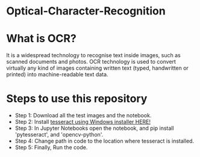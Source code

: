 # Optical-Character-Recognition

# What is OCR?
It is a widespread technology to recognise text inside images, such as scanned documents and photos. OCR technology is used to convert virtually any kind of images containing written text (typed, handwritten or printed) into machine-readable text data.

# Steps to use this repository
* Step 1: Download all the test images and the notebook.
* Step 2: Install [tesseract using Windows installer HERE!](https://github.com/UB-Mannheim/tesseract/wiki)
* Step 3: In Jupyter Notebooks open the notebook, and pip install 'pytesseract', and 'opencv-python'.
* Step 4: Change path in code to the location where tesseract is installed.
* Step 5: Finally, Run the code.


